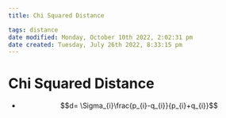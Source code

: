 ```yaml
---
title: Chi Squared Distance

tags: distance 
date modified: Monday, October 10th 2022, 2:02:31 pm
date created: Tuesday, July 26th 2022, 8:33:15 pm
---
```


# Chi Squared Distance
- $$d= \Sigma_{i}\frac{p_{i}-q_{i}}{p_{i}+q_{i}}$$



